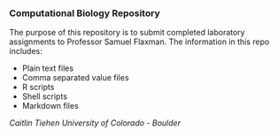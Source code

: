 ﻿### Computational Biology Repository
The purpose of this repository is to submit completed laboratory assignments to Professor Samuel Flaxman. The information in this repo includes: 
* Plain text files
* Comma separated value files
* R  scripts
* Shell scripts
* Markdown files

_Caitlin Tiehen_
_University of Colorado - Boulder_

